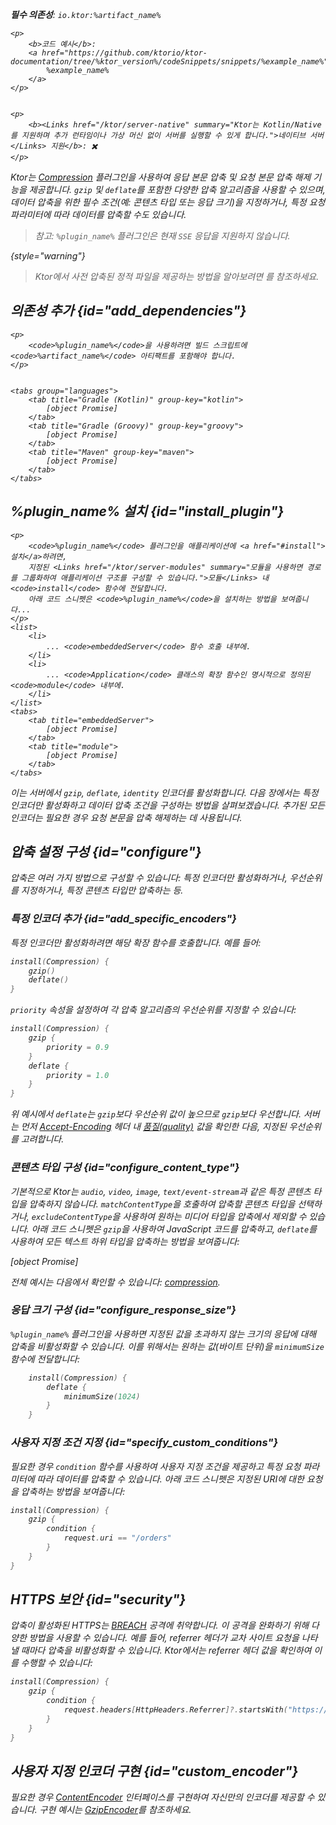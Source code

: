 [//]: # (title: 압축)

<show-structure for="chapter" depth="2"/>
<primary-label ref="server-plugin"/>

<var name="artifact_name" value="ktor-server-compression"/>
<var name="package_name" value="io.ktor.server.plugins.compression"/>
<var name="plugin_name" value="Compression"/>

<tldr>
<p>
<b>필수 의존성</b>: <code>io.ktor:%artifact_name%</code>
</p>
<var name="example_name" value="compression"/>

    <p>
        <b>코드 예시</b>:
        <a href="https://github.com/ktorio/ktor-documentation/tree/%ktor_version%/codeSnippets/snippets/%example_name%">
            %example_name%
        </a>
    </p>
    

    <p>
        <b><Links href="/ktor/server-native" summary="Ktor는 Kotlin/Native를 지원하며 추가 런타임이나 가상 머신 없이 서버를 실행할 수 있게 합니다.">네이티브 서버</Links> 지원</b>: ✖️
    </p>
    
</tldr>

Ktor는 [Compression](https://api.ktor.io/ktor-server/ktor-server-plugins/ktor-server-compression/io.ktor.server.plugins.compression/-compression.html) 플러그인을 사용하여 응답 본문 압축 및 요청 본문 압축 해제 기능을 제공합니다. `gzip` 및 `deflate`를 포함한 다양한 압축 알고리즘을 사용할 수 있으며, 데이터 압축을 위한 필수 조건(예: 콘텐츠 타입 또는 응답 크기)을 지정하거나, 특정 요청 파라미터에 따라 데이터를 압축할 수도 있습니다.

> 참고: `%plugin_name%` 플러그인은 현재 `SSE` 응답을 지원하지 않습니다.
>
{style="warning"}

> Ktor에서 사전 압축된 정적 파일을 제공하는 방법을 알아보려면 [](server-static-content.md#precompressed)를 참조하세요.

## 의존성 추가 {id="add_dependencies"}

    <p>
        <code>%plugin_name%</code>을 사용하려면 빌드 스크립트에 <code>%artifact_name%</code> 아티팩트를 포함해야 합니다.
    </p>
    

    <tabs group="languages">
        <tab title="Gradle (Kotlin)" group-key="kotlin">
            [object Promise]
        </tab>
        <tab title="Gradle (Groovy)" group-key="groovy">
            [object Promise]
        </tab>
        <tab title="Maven" group-key="maven">
            [object Promise]
        </tab>
    </tabs>
    

## %plugin_name% 설치 {id="install_plugin"}

    <p>
        <code>%plugin_name%</code> 플러그인을 애플리케이션에 <a href="#install">설치</a>하려면,
        지정된 <Links href="/ktor/server-modules" summary="모듈을 사용하면 경로를 그룹화하여 애플리케이션 구조를 구성할 수 있습니다.">모듈</Links> 내 <code>install</code> 함수에 전달합니다.
        아래 코드 스니펫은 <code>%plugin_name%</code>을 설치하는 방법을 보여줍니다...
    </p>
    <list>
        <li>
            ... <code>embeddedServer</code> 함수 호출 내부에.
        </li>
        <li>
            ... <code>Application</code> 클래스의 확장 함수인 명시적으로 정의된 <code>module</code> 내부에.
        </li>
    </list>
    <tabs>
        <tab title="embeddedServer">
            [object Promise]
        </tab>
        <tab title="module">
            [object Promise]
        </tab>
    </tabs>
    

이는 서버에서 `gzip`, `deflate`, `identity` 인코더를 활성화합니다. 다음 장에서는 특정 인코더만 활성화하고 데이터 압축 조건을 구성하는 방법을 살펴보겠습니다. 추가된 모든 인코더는 필요한 경우 요청 본문을 압축 해제하는 데 사용됩니다.

## 압축 설정 구성 {id="configure"}

압축은 여러 가지 방법으로 구성할 수 있습니다: 특정 인코더만 활성화하거나, 우선순위를 지정하거나, 특정 콘텐츠 타입만 압축하는 등.

### 특정 인코더 추가 {id="add_specific_encoders"}

특정 인코더만 활성화하려면 해당 확장 함수를 호출합니다. 예를 들어:

```kotlin
install(Compression) {
    gzip()
    deflate()
}
```

`priority` 속성을 설정하여 각 압축 알고리즘의 우선순위를 지정할 수 있습니다:

```kotlin
install(Compression) {
    gzip {
        priority = 0.9
    }
    deflate {
        priority = 1.0
    }
}
```

위 예시에서 `deflate`는 `gzip`보다 우선순위 값이 높으므로 `gzip`보다 우선합니다. 서버는 먼저 [Accept-Encoding](https://developer.mozilla.org/en-US/docs/Web/HTTP/Headers/Accept-Encoding) 헤더 내 [품질(quality)](https://developer.mozilla.org/en-US/docs/Glossary/Quality_Values) 값을 확인한 다음, 지정된 우선순위를 고려합니다.

### 콘텐츠 타입 구성 {id="configure_content_type"}

기본적으로 Ktor는 `audio`, `video`, `image`, `text/event-stream`과 같은 특정 콘텐츠 타입을 압축하지 않습니다. `matchContentType`을 호출하여 압축할 콘텐츠 타입을 선택하거나, `excludeContentType`을 사용하여 원하는 미디어 타입을 압축에서 제외할 수 있습니다. 아래 코드 스니펫은 `gzip`을 사용하여 JavaScript 코드를 압축하고, `deflate`를 사용하여 모든 텍스트 하위 타입을 압축하는 방법을 보여줍니다:

[object Promise]

전체 예시는 다음에서 확인할 수 있습니다: [compression](https://github.com/ktorio/ktor-documentation/tree/%ktor_version%/codeSnippets/snippets/compression).

### 응답 크기 구성 {id="configure_response_size"}

`%plugin_name%` 플러그인을 사용하면 지정된 값을 초과하지 않는 크기의 응답에 대해 압축을 비활성화할 수 있습니다. 이를 위해서는 원하는 값(바이트 단위)을 `minimumSize` 함수에 전달합니다:

```kotlin
    install(Compression) {
        deflate {
            minimumSize(1024)
        }
    }

```

### 사용자 지정 조건 지정 {id="specify_custom_conditions"}

필요한 경우 `condition` 함수를 사용하여 사용자 지정 조건을 제공하고 특정 요청 파라미터에 따라 데이터를 압축할 수 있습니다. 아래 코드 스니펫은 지정된 URI에 대한 요청을 압축하는 방법을 보여줍니다:

```kotlin
install(Compression) {
    gzip {
        condition {
            request.uri == "/orders"
        }
    }
}
```

## HTTPS 보안 {id="security"}

압축이 활성화된 HTTPS는 [BREACH](https://en.wikipedia.org/wiki/BREACH) 공격에 취약합니다. 이 공격을 완화하기 위해 다양한 방법을 사용할 수 있습니다. 예를 들어, referrer 헤더가 교차 사이트 요청을 나타낼 때마다 압축을 비활성화할 수 있습니다. Ktor에서는 referrer 헤더 값을 확인하여 이를 수행할 수 있습니다:

```kotlin
install(Compression) {
    gzip {
        condition {
            request.headers[HttpHeaders.Referrer]?.startsWith("https://my.domain/") == true
        }
    }
}
```

## 사용자 지정 인코더 구현 {id="custom_encoder"}

필요한 경우 [ContentEncoder](https://api.ktor.io/ktor-utils/io.ktor.util/-content-encoder/index.html) 인터페이스를 구현하여 자신만의 인코더를 제공할 수 있습니다. 구현 예시는 [GzipEncoder](https://github.com/ktorio/ktor/blob/b5b59ca3ae61601e6175f334e6a1252609638e61/ktor-server/ktor-server-plugins/ktor-server-compression/jvm/src/io/ktor/server/plugins/compression/Encoders.kt#L41)를 참조하세요.